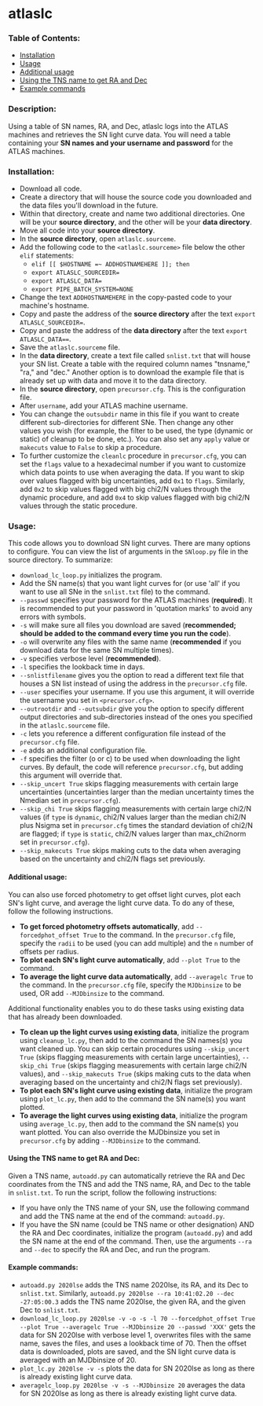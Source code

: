 # atlaslc

### Table of Contents:
* [Installation](#installation)
* [Usage](#usage)
* [Additional usage](#additional-usage)
* [Using the TNS name to get RA and Dec](#using-the-tns-name-to-get-ra-and-dec)
* [Example commands](#example-commands)

### Description: 
Using a table of SN names, RA, and Dec, atlaslc logs into the ATLAS machines and retrieves the SN light curve data. You will need a table containing your **SN names and your username and password** for the ATLAS machines.

### Installation:
* Download all code.
* Create a directory that will house the source code you downloaded and the data files you'll download in the future.
* Within that directory, create and name two additional directories. One will be your **source directory**, and the other will be your **data directory**. 
* Move all code into your **source directory**.
* In the **source directory**, open `atlaslc.sourceme`.
* Add the following code to the `<atlaslc.sourceme>` file below the other `elif` statements: 
	* `elif [[ $HOSTNAME =~ ADDHOSTNAMEHERE ]]; then`
	* `export ATLASLC_SOURCEDIR=`
  * `export ATLASLC_DATA=`
  * `export PIPE_BATCH_SYSTEM=NONE`
* Change the text `ADDHOSTNAMEHERE` in the copy-pasted code to your machine's hostname.
* Copy and paste the address of the **source directory** after the text `export ATLASLC_SOURCEDIR=`.
* Copy and paste the address of the **data directory** after the text `export ATLASLC_DATA==`.
* Save the `atlaslc.sourceme` file.
* In the **data directory**, create a text file called `snlist.txt` that will house your SN list. Create a table with the required column names "tnsname," "ra," and "dec." Another option is to download the example file that is already set up with data and move it to the data directory.
* In the **source directory**, open `precursor.cfg`. This is the configuration file.
* After `username`, add your ATLAS machine username.
* You can change the `outsubdir` name in this file if you want to create different sub-directories for different SNe. Then change any other values you wish (for example, the filter to be used, the type (dynamic or static) of cleanup to be done, etc.). You can also set any `apply` value or `makecuts` value to `False` to skip a procedure.
* To further customize the `cleanlc` procedure in `precursor.cfg`, you can set the `flags` value to a hexadecimal number if you want to customize which data points to use when averaging the data. If you want to skip over values flagged with big uncertainties, add `0x1` to `flags`. Similarly, add `0x2` to skip values flagged with big chi2/N values through the dynamic procedure, and add `0x4` to skip values flagged with big chi2/N values through the static procedure.

### Usage:
This code allows you to download SN light curves. There are many options to configure. You can view the list of arguments in the `SNloop.py` file in the source directory. To summarize:
* `download_lc_loop.py` initializes the program.
* Add the SN name(s) that you want light curves for (or use 'all' if you want to use all SNe in the `snlist.txt` file) to the command.
* `--passwd` specifies your password for the ATLAS machines (**required**). It is recommended to put your password in 'quotation marks' to avoid any errors with symbols.
* `-s` will make sure all files you download are saved (**recommended; should be added to the command every time you run the code**).
* `-o` will overwrite any files with the same name (**recommended** if you download data for the same SN multiple times).
* `-v` specifies verbose level (**recommended**).
* `-l` specifies the lookback time in days.
* `--snlistfilename` gives you the option to read a different text file that houses a SN list instead of using the address in the `precursor.cfg` file.
* `--user` specifies your username. If you use this argument, it will override the username you set in `<precursor.cfg>`.
* `--outrootdir` and `--outsubdir` give you the option to specify different output directories and sub-directories instead of the ones you specified in the `atlaslc.sourceme` file.
* `-c` lets you reference a different configuration file instead of the `precursor.cfg` file.
* `-e` adds an additional configuration file.
* `-f` specifies the filter (o or c) to be used when downloading the light curves. By default, the code will reference `precursor.cfg`, but adding this argument will override that.
* `--skip_uncert True` skips flagging measurements with certain large uncertainties (uncertainties larger than the median uncertainty times the Nmedian set in `precursor.cfg`).
* `--skip_chi True` skips flagging measurements with certain large chi2/N values (if `type` is `dynamic`, chi2/N values larger than the median chi2/N plus Nsigma set in `precursor.cfg` times the standard deviation of chi2/N are flagged; if `type` is `static`, chi2/N values larger than max_chi2norm set in `precursor.cfg`).
* `--skip_makecuts True` skips making cuts to the data when averaging based on the uncertainty and chi2/N flags set previously.

#### Additional usage:
You can also use forced photometry to get offset light curves, plot each SN's light curve, and average the light curve data. To do any of these, follow the following instructions.
* **To get forced photometry offsets automatically**, add `--forcedphot_offset True` to the command. In the `precursor.cfg` file, specify the `radii` to be used (you can add multiple) and the `n` number of offsets per radius.
* **To plot each SN's light curve automatically**, add `--plot True` to the command.
* **To average the light curve data automatically**, add `--averagelc True` to the command. In the `precursor.cfg` file, specify the `MJDbinsize` to be used, OR add `--MJDbinsize` to the command.

Additional functionality enables you to do these tasks using existing data that has already been downloaded.
* **To clean up the light curves using existing data**, initialize the program using `cleanup_lc.py`, then add to the command the SN names(s) you want cleaned up. You can skip certain procedures using `--skip_uncert True` (skips flagging measurements with certain large uncertainties), `--skip_chi True` (skips flagging measurements with certain large chi2/N values), and `--skip_makecuts True` (skips making cuts to the data when averaging based on the uncertainty and chi2/N flags set previously).
* **To plot each SN's light curve using existing data**, initialize the program using `plot_lc.py`, then add to the command the SN name(s) you want plotted.
* **To average the light curves using existing data**, initialize the program using `average_lc.py`, then add to the command the SN name(s) you want plotted. You can also override the MJDbinsize you set in `precursor.cfg` by adding `--MJDbinsize` to the command.

#### Using the TNS name to get RA and Dec:
Given a TNS name, `autoadd.py` can automatically retrieve the RA and Dec coordinates from the TNS and add the TNS name, RA, and Dec to the table in `snlist.txt`. To run the script, follow the following instructions:
* If you have only the TNS name of your SN, use the following command and add the TNS name at the end of the command: `autoadd.py`.
* If you have the SN name (could be TNS name or other designation) AND the RA and Dec coordinates, initialize the program (`autoadd.py`) and add the SN name at the end of the command. Then, use the arguments `--ra` and `--dec` to specify the RA and Dec, and run the program.

#### Example commands:
* `autoadd.py 2020lse` adds the TNS name 2020lse, its RA, and its Dec to `snlist.txt`. Similarly, `autoadd.py 2020lse --ra 10:41:02.20 --dec -27:05:00.3` adds the TNS name 2020lse, the given RA, and the given Dec to `snlist.txt`.
* `download_lc_loop.py 2020lse -v -o -s -l 70 --forcedphot_offset True --plot True --averagelc True --MJDbinsize 20 --passwd 'XXX'` gets the data for SN 2020lse with verbose level 1, overwrites files with the same name, saves the files, and uses a lookback time of 70. Then the offset data is downloaded, plots are saved, and the SN light curve data is averaged with an MJDbinsize of 20.
* `plot_lc.py 2020lse -v -s` plots the data for SN 2020lse as long as there is already existing light curve data.
* `averagelc_loop.py 2020lse -v -s --MJDbinsize 20` averages the data for SN 2020lse as long as there is already existing light curve data.
